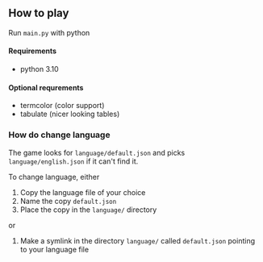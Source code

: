 ## How to play

Run `main.py` with python

#### Requirements

* python 3.10

#### Optional requrements

* termcolor (color support)
* tabulate (nicer looking tables)

### How do change language

The game looks for `language/default.json` and picks `language/english.json` if it can't find it.

To change language, either

1. Copy the language file of your choice
1. Name the copy `default.json`
1. Place the copy in the `language/` directory

or

1. Make a symlink in the directory `language/` called `default.json` pointing to your language file
